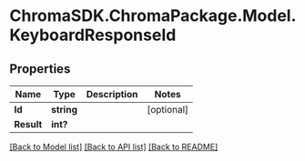 # ChromaSDK.ChromaPackage.Model.KeyboardResponseId
## Properties

Name | Type | Description | Notes
------------ | ------------- | ------------- | -------------
**Id** | **string** |  | [optional] 
**Result** | **int?** |  | 

[[Back to Model list]](../README.md#documentation-for-models) [[Back to API list]](../README.md#documentation-for-api-endpoints) [[Back to README]](../README.md)

